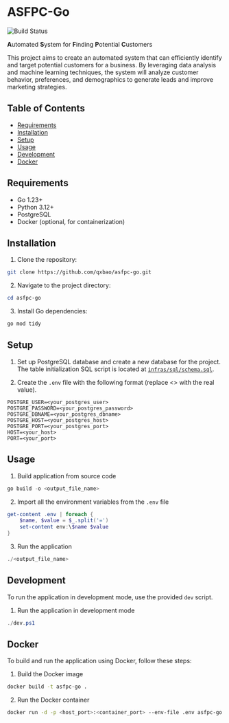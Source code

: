 # ASFPC-Go

![Build Status](https://github.com/qxbao/asfpc-go/actions/workflows/go.yml/badge.svg)


**A**utomated **S**ystem for **F**inding **P**otential **C**ustomers

This project aims to create an automated system that can efficiently identify and target potential customers for a business. By leveraging data analysis and machine learning techniques, the system will analyze customer behavior, preferences, and demographics to generate leads and improve marketing strategies.

## Table of Contents
- [Requirements](#requirements)
- [Installation](#installation)
- [Setup](#setup)
- [Usage](#usage)
- [Development](#development)
- [Docker](#docker)

## Requirements
- Go 1.23+
- Python 3.12+
- PostgreSQL
- Docker (optional, for containerization)

## Installation

1. Clone the repository:
```bash
git clone https://github.com/qxbao/asfpc-go.git
```
2. Navigate to the project directory:
```powershell
cd asfpc-go
```
3. Install Go dependencies:
```bash
go mod tidy
```

## Setup
1. Set up PostgreSQL database and create a new database for the project. The table initialization SQL script is located at [`infras/sql/schema.sql`](infras/sql/schema.sql).

2. Create the `.env` file with the following format (replace <> with the real value).

```env
POSTGRE_USER=<your_postgres_user>
POSTGRE_PASSWORD=<your_postgres_password>
POSTGRE_DBNAME=<your_postgres_dbname>
POSTGRE_HOST=<your_postgres_host>
POSTGRE_PORT=<your_postgres_port>
HOST=<your_host>
PORT=<your_port>
```

## Usage

1. Build application from source code
```powershell
go build -o <output_file_name>
```

2. Import all the environment variables from the `.env` file
```powershell
get-content .env | foreach {
    $name, $value = $_.split('=')
    set-content env:\$name $value
}
```

3. Run the application
```powershell
./<output_file_name>
```

## Development
To run the application in development mode, use the provided `dev` script.
1. Run the application in development mode
```powershell
./dev.ps1
```

## Docker
To build and run the application using Docker, follow these steps:
1. Build the Docker image
```bash
docker build -t asfpc-go .
```

2. Run the Docker container
```bash
docker run -d -p <host_port>:<container_port> --env-file .env asfpc-go
```